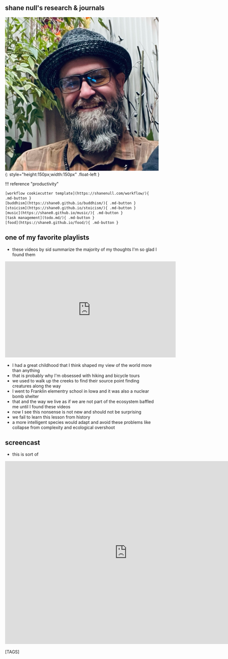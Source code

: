
## shane null's research & journals

![shane null](images/shane0.png){: style="height:150px;width:150px" .float-left }

!!! reference "productivity"

    [workflow cookiecutter template](https://shanenull.com/workflow/){ .md-button } 
    [buddhism](https://shane0.github.io/buddhism/){ .md-button } 
    [stoicism](https://shane0.github.io/stoicism/){ .md-button }
    [music](https://shane0.github.io/music/){ .md-button } 
    [task management](todo.md/){ .md-button } 
    [food](https://shane0.github.io/food/){ .md-button } 

## one of my favorite playlists

- these videos by sid summarize the majority of my thoughts I'm so glad I found them

<iframe width="560" height="315" src="https://www.youtube.com/embed/videoseries?si=shk55P0uED-lKV1F&amp;list=PLNcGo6a-yKuIubvDb6mIyd0KHQ-7UasJH" title="YouTube video player" frameborder="0" allow="accelerometer; autoplay; clipboard-write; encrypted-media; gyroscope; picture-in-picture; web-share" allowfullscreen></iframe>

- I had a great childhood that I think shaped my view of the world more than anything
- that is probably why I'm obsessed with hiking and bicycle tours
- we used to walk up the creeks to find their source point finding creatures along the way
- I went to Franklin elementry school in Iowa and it was also a nuclear bomb shelter
- that and the way we live as if we are not part of the ecosystem baffled me until I found these videos
- now I see this nonsense is not new and should not be surprising
- we fail to learn this lesson from history
- a more intelligent species would adapt and avoid these problems like collapse from complexity and ecological overshoot

## screencast

- this is sort of

<iframe width="800" height="600" src="https://www.youtube.com/embed/ET8tI10G0lo" title="shanenull.com screencast" frameborder="0" allow="accelerometer; autoplay; clipboard-write; encrypted-media; gyroscope; picture-in-picture; web-share" allowfullscreen></iframe>

[TAGS]
